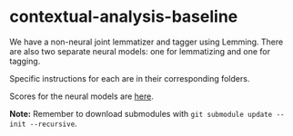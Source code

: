 # contextual-analysis-baseline

We have a non-neural joint lemmatizer and tagger using Lemming. There are also two separate neural models: one for lemmatizing and one for tagging.

Specific instructions for each are in their corresponding folders.

Scores for the neural models are [here](https://docs.google.com/spreadsheets/d/1hqbhe5CSqx0evq15Y0q481MiYB25gZgpsW1pxmA2s6k/edit?usp=sharing).

**Note:** Remember to download submodules with `git submodule update --init --recursive`.
